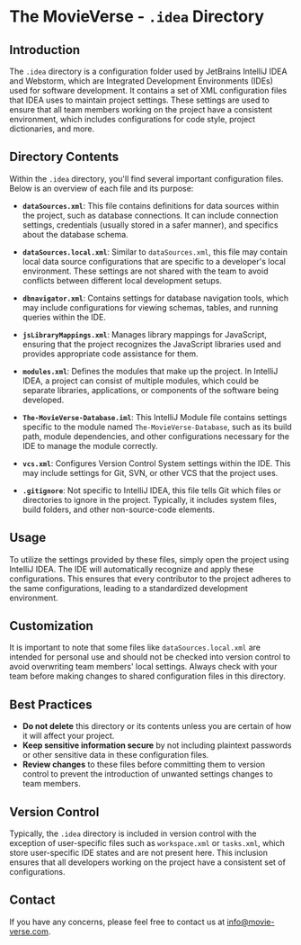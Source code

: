 # The MovieVerse - `.idea` Directory

## Introduction

The `.idea` directory is a configuration folder used by JetBrains IntelliJ IDEA and Webstorm, which are Integrated Development Environments (IDEs) used for software development. It contains a set of XML configuration files that IDEA uses to maintain project settings. These settings are used to ensure that all team members working on the project have a consistent environment, which includes configurations for code style, project dictionaries, and more.

## Directory Contents

Within the `.idea` directory, you'll find several important configuration files. Below is an overview of each file and its purpose:

- **`dataSources.xml`**: This file contains definitions for data sources within the project, such as database connections. It can include connection settings, credentials (usually stored in a safer manner), and specifics about the database schema.

- **`dataSources.local.xml`**: Similar to `dataSources.xml`, this file may contain local data source configurations that are specific to a developer's local environment. These settings are not shared with the team to avoid conflicts between different local development setups.

- **`dbnavigator.xml`**: Contains settings for database navigation tools, which may include configurations for viewing schemas, tables, and running queries within the IDE.

- **`jsLibraryMappings.xml`**: Manages library mappings for JavaScript, ensuring that the project recognizes the JavaScript libraries used and provides appropriate code assistance for them.

- **`modules.xml`**: Defines the modules that make up the project. In IntelliJ IDEA, a project can consist of multiple modules, which could be separate libraries, applications, or components of the software being developed.

- **`The-MovieVerse-Database.iml`**: This IntelliJ Module file contains settings specific to the module named `The-MovieVerse-Database`, such as its build path, module dependencies, and other configurations necessary for the IDE to manage the module correctly.

- **`vcs.xml`**: Configures Version Control System settings within the IDE. This may include settings for Git, SVN, or other VCS that the project uses.

- **`.gitignore`**: Not specific to IntelliJ IDEA, this file tells Git which files or directories to ignore in the project. Typically, it includes system files, build folders, and other non-source-code elements.

## Usage

To utilize the settings provided by these files, simply open the project using IntelliJ IDEA. The IDE will automatically recognize and apply these configurations. This ensures that every contributor to the project adheres to the same configurations, leading to a standardized development environment.

## Customization

It is important to note that some files like `dataSources.local.xml` are intended for personal use and should not be checked into version control to avoid overwriting team members' local settings. Always check with your team before making changes to shared configuration files in this directory.

## Best Practices

- **Do not delete** this directory or its contents unless you are certain of how it will affect your project.
- **Keep sensitive information secure** by not including plaintext passwords or other sensitive data in these configuration files.
- **Review changes** to these files before committing them to version control to prevent the introduction of unwanted settings changes to team members.

## Version Control

Typically, the `.idea` directory is included in version control with the exception of user-specific files such as `workspace.xml` or `tasks.xml`, which store user-specific IDE states and are not present here. This inclusion ensures that all developers working on the project have a consistent set of configurations.

## Contact

If you have any concerns, please feel free to contact us at [info@movie-verse.com](mailto:info@movie-verse.com).
